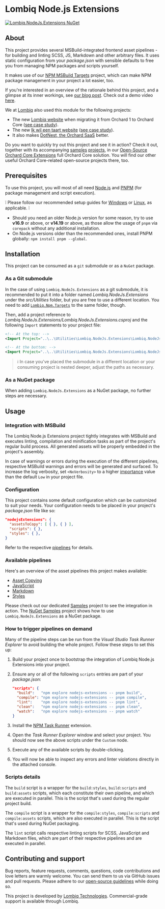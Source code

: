 # Lombiq Node.js Extensions

[![Lombiq.NodeJs.Extensions NuGet](https://img.shields.io/nuget/v/Lombiq.NodeJs.Extensions?label=Lombiq.NodeJs.Extensions)](https://www.nuget.org/packages/Lombiq.NodeJs.Extensions/)

## About

This project provides several MSBuild-integrated frontend asset pipelines - for building and linting SCSS, JS, Markdown and other arbitrary files. It uses static configuration from your _package.json_ with sensible defaults to free you from managing NPM packages and scripts yourself.

It makes use of our [NPM MSBuild Targets](https://github.com/Lombiq/NPM-Targets) project, which can make NPM package management in your project a lot easier, too.

If you're interested in an overview of the rationale behind this project, and a glimpse at its inner workings, see [our blog post](https://orcharddojo.net/blog/delivering-a-node-js-asset-pipeline-as-a-nuget-package). Check out a demo video [here](https://www.youtube.com/watch?v=TINyWlItbpU).

We at [Lombiq](https://lombiq.com/) also used this module for the following projects:

- The new [Lombiq website](https://lombiq.com/) when migrating it from Orchard 1 to Orchard Core ([see case study](https://lombiq.com/blog/how-we-renewed-and-migrated-lombiq-com-from-orchard-1-to-orchard-core)).
- The new [Ik wil een taart website](https://ikwileentaart.nl/) ([see case study](https://dotnest.com/blog/revamping-ik-wil-een-taart-migrating-an-old-version-of-orchard-core-website-with-custom-theme-and-commerce-logic-to-dotnest)).<!-- #spell-check-ignore-line -->
- It also makes [DotNest, the Orchard SaaS](https://dotnest.com/) better.

Do you want to quickly try out this project and see it in action? Check it out, together with its accompanying [samples](Lombiq.NodeJs.Extensions.Samples/Readme.md) [projects](Lombiq.NodeJs.Extensions.Samples.NuGet/Readme.md), in our [Open-Source Orchard Core Extensions](https://github.com/Lombiq/Open-Source-Orchard-Core-Extensions) full Orchard Core solution. You will find our other useful Orchard Core-related open-source projects there, too.

## Prerequisites

To use this project, you will most of all need [Node.js](https://nodejs.org/) and [PNPM](https://pnpm.io) (for package management and script execution).

❕ Please follow our recommended setup guides for [Windows](Lombiq.NodeJs.Extensions/Docs/SetupWindows.md) or [Linux](Lombiq.NodeJs.Extensions/Docs/SetupLinux.md), as applicable. ❕

- Should you need an older Node.js version for some reason, try to use **v16.9** or above, or **v14.19** or above, as those allow the usage of `pnpm` via `corepack` without any additional installation.
- On Node.js versions older than the recommended ones, install PNPM globally: `npm install pnpm --global`.

## Installation

This project can be consumed as a `git` submodule or as a `NuGet` package.

### As a Git submodule

In the case of using `Lombiq.NodeJs.Extensions` as a git submodule, it is recommended to put it into a folder named _Lombiq.NodeJs.Extensions_ under the _src/Utilities_ folder, but you are free to use a different location. You need to add [`Lombiq.Npm.Targets`](https://github.com/Lombiq/NPM-Targets) to the same folder, though.

Then, add a project reference to _Lombiq.NodeJs.Extensions/Lombiq.NodeJs.Extensions.csproj_ and the following `Import` statements to your project file:

```xml
<!-- At the top: -->
<Import Project="..\..\Utilities\Lombiq.NodeJs.Extensions\Lombiq.NodeJs.Extensions\Lombiq.NodeJs.Extensions.props" />

<!-- At the bottom: -->
<Import Project="..\..\Utilities\Lombiq.NodeJs.Extensions\Lombiq.NodeJs.Extensions\Lombiq.NodeJs.Extensions.targets" />
```

> ℹ In case you've placed the submodule in a different location or your consuming project is nested deeper, adjust the paths as necessary.

### As a NuGet package

When adding `Lombiq.NodeJs.Extensions` as a NuGet package, no further steps are necessary.

## Usage

### Integration with MSBuild

The Lombiq Node.js Extensions project tightly integrates with MSBuild and executes linting, compilation and minification tasks as part of the project's regular build process. All generated assets will be properly embedded in the project's assembly.

In case of warnings or errors during the execution of the different pipelines, respective MSBuild warnings and errors will be generated and surfaced. To increase the log verbosity, set `<NxVerbosity>` to a higher [importance](https://learn.microsoft.com/en-us/dotnet/api/microsoft.build.framework.messageimportance) value than the default `Low` in your project file.

### Configuration

This project contains some default configuration which can be customized to suit your needs. Your configuration needs to be placed in your project's _package.json_ file like so:

```json
"nodejsExtensions": {
  "assetsToCopy": [ { }, { } ],
  "scripts": { },
  "styles": { },
}
```

Refer to the respective [pipelines](#available-pipelines) for details.

### Available pipelines

Here's an overview of the asset pipelines this project makes available:

- [Asset Copying](Lombiq.NodeJs.Extensions/Docs/AssetCopying.md)
- [JavaScript](Lombiq.NodeJs.Extensions/Docs/JavaScript.md)
- [Markdown](Lombiq.NodeJs.Extensions/Docs/Markdown.md)
- [Styles](Lombiq.NodeJs.Extensions/Docs/Styles.md)

Please check out our dedicated [Samples](Lombiq.NodeJs.Extensions.Samples/Readme.md) project to see the integration in action. The [NuGet Samples](Lombiq.NodeJs.Extensions.Samples.NuGet/Readme.md) project shows how to use `Lombiq.NodeJs.Extensions` as a NuGet package.

### How to trigger pipelines on demand

Many of the pipeline steps can be run from the _Visual Studio Task Runner Explorer_ to avoid building the whole project. Follow these steps to set this up:

1. Build your project once to bootstrap the integration of Lombiq Node.js Extensions into your project.
2. Ensure any or all of the following `scripts` entries are part of your _package.json_:

    ```json
    "scripts": {
      "build":   "npm explore nodejs-extensions -- pnpm build",
      "compile": "npm explore nodejs-extensions -- pnpm compile",
      "lint":    "npm explore nodejs-extensions -- pnpm lint",
      "clean":   "npm explore nodejs-extensions -- pnpm clean",
      "watch":   "npm explore nodejs-extensions -- pnpm watch"
    }
    ```

3. Install the [NPM Task Runner](https://marketplace.visualstudio.com/items?itemName=MadsKristensen.NpmTaskRunner64) extension.
4. Open the _Task Runner Explorer_ window and select your project. You should now see the above scripts under the `Custom` node.
5. Execute any of the available scripts by double-clicking.
6. You will now be able to inspect any errors and linter violations directly in the attached console.

### Scripts details

The `build` script is a wrapper for the `build:styles`, `build:scripts` and `build:assets` scripts, which each constitute their own pipeline, and which are executed in parallel. This is the script that's used during the regular project build.

The `compile` script is a wrapper for the `compile:styles`, `compile:scripts` and `compile:assets` scripts, which are also executed in parallel. This is the script that's used during NuGet packaging.

The `lint` script calls respective linting scripts for SCSS, JavaScript and Markdown files, which are part of their respective pipelines and are executed in parallel.

## Contributing and support

Bug reports, feature requests, comments, questions, code contributions and love letters are warmly welcome. You can send them to us via GitHub issues and pull requests. Please adhere to our [open-source guidelines](https://lombiq.com/open-source-guidelines) while doing so.

This project is developed by [Lombiq Technologies](https://lombiq.com/). Commercial-grade support is available through Lombiq.
